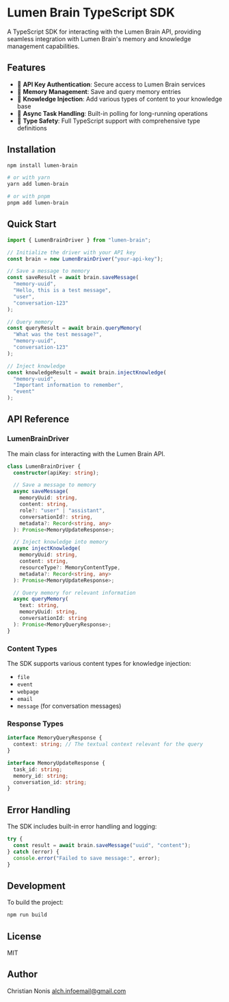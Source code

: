# Lumen Brain TypeScript SDK

A TypeScript SDK for interacting with the Lumen Brain API, providing seamless integration with Lumen Brain's memory and knowledge management capabilities.

## Features

- 🔑 **API Key Authentication**: Secure access to Lumen Brain services
- 💾 **Memory Management**: Save and query memory entries
- 🧠 **Knowledge Injection**: Add various types of content to your knowledge base
- 🔄 **Async Task Handling**: Built-in polling for long-running operations
- 📝 **Type Safety**: Full TypeScript support with comprehensive type definitions

## Installation

```bash
npm install lumen-brain

# or with yarn
yarn add lumen-brain

# or with pnpm
pnpm add lumen-brain
```

## Quick Start

```typescript
import { LumenBrainDriver } from "lumen-brain";

// Initialize the driver with your API key
const brain = new LumenBrainDriver("your-api-key");

// Save a message to memory
const saveResult = await brain.saveMessage(
  "memory-uuid",
  "Hello, this is a test message",
  "user",
  "conversation-123"
);

// Query memory
const queryResult = await brain.queryMemory(
  "What was the test message?",
  "memory-uuid",
  "conversation-123"
);

// Inject knowledge
const knowledgeResult = await brain.injectKnowledge(
  "memory-uuid",
  "Important information to remember",
  "event"
);
```

## API Reference

### LumenBrainDriver

The main class for interacting with the Lumen Brain API.

```typescript
class LumenBrainDriver {
  constructor(apiKey: string);

  // Save a message to memory
  async saveMessage(
    memoryUuid: string,
    content: string,
    role?: "user" | "assistant",
    conversationId?: string,
    metadata?: Record<string, any>
  ): Promise<MemoryUpdateResponse>;

  // Inject knowledge into memory
  async injectKnowledge(
    memoryUuid: string,
    content: string,
    resourceType?: MemoryContentType,
    metadata?: Record<string, any>
  ): Promise<MemoryUpdateResponse>;

  // Query memory for relevant information
  async queryMemory(
    text: string,
    memoryUuid: string,
    conversationId: string
  ): Promise<MemoryQueryResponse>;
}
```

### Content Types

The SDK supports various content types for knowledge injection:

- `file`
- `event`
- `webpage`
- `email`
- `message` (for conversation messages)

### Response Types

```typescript
interface MemoryQueryResponse {
  context: string; // The textual context relevant for the query
}

interface MemoryUpdateResponse {
  task_id: string;
  memory_id: string;
  conversation_id: string;
}
```

## Error Handling

The SDK includes built-in error handling and logging:

```typescript
try {
  const result = await brain.saveMessage("uuid", "content");
} catch (error) {
  console.error("Failed to save message:", error);
}
```

## Development

To build the project:

```bash
npm run build
```

## License

MIT

## Author

Christian Nonis <alch.infoemail@gmail.com>
